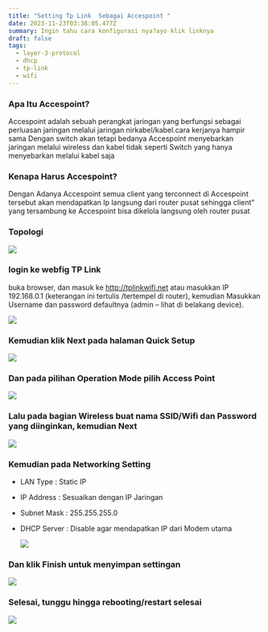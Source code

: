 ```yaml
---
title: "Setting Tp Link  Sebagai Accespoint "
date: 2023-11-23T03:38:05.477Z
summary: Ingin tahu cara konfigurasi nya?ayo klik linknya
draft: false
tags:
  - layer-3-protocol
  - dhcp
  - tp-link
  - wifi
---
```

### Apa Itu Accespoint?

Accespoint adalah sebuah perangkat jaringan yang berfungsi sebagai perluasan jaringan melalui jaringan nirkabel/kabel.cara kerjanya hampir sama Dengan switch akan tetapi bedanya Accespoint menyebarkan jaringan melalui wireless dan kabel tidak seperti Switch yang hanya menyebarkan melalui kabel saja

### Kenapa Harus Accespoint?

Dengan Adanya Accespoint semua client yang terconnect di Accespoint tersebut akan mendapatkan Ip langsung dari router pusat sehingga client" yang tersambung ke Accespoint bisa dikelola langsung oleh router pusat

### Topologi

![](/images/uploads/screenshot_2023-11-23-21-51-54-35_ee92dd2796c5abdb79ebb8cb6a3579d6.jpg)

### login ke webfig TP Link

buka browser, dan masuk ke http://tplinkwifi.net atau masukkan IP 192.168.0.1 (keterangan ini tertulis /tertempel di router), kemudian Masukkan Username dan password defaultnya (admin – lihat di belakang device).

![](/images/uploads/100-06-tplink-tl-wr840n-wisp.png)

### Kemudian klik Next pada halaman Quick Setup

![](/images/uploads/screenshot-15-.png)

### Dan pada pilihan Operation Mode pilih Access Point

![](/images/uploads/img_20231123_113141.jpg)

### Lalu pada bagian Wireless buat nama SSID/Wifi dan Password yang diinginkan, kemudian Next

![](/images/uploads/img_20231123_112435.jpg)

### Kemudian pada Networking Setting

* LAN Type : Static IP
* IP Address : Sesuaikan dengan IP Jaringan
* Subnet Mask : 255.255.255.0
* DHCP Server : Disable agar mendapatkan IP dari Modem utama 

  ![](/images/uploads/img_20231123_112349.jpg)

### Dan klik Finish untuk menyimpan settingan

![](/images/uploads/img_20231123_112600.jpg)

### Selesai, tunggu hingga rebooting/restart selesai

![](/images/uploads/screenshot-21-.png)